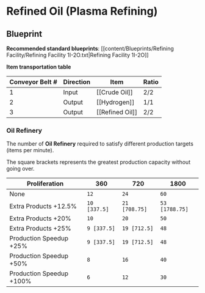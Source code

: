 # Refined Oil (Plasma Refining)

## Blueprint

**Recommended standard blueprints**: [[content/Blueprints/Refining Facility/Refining Facility 1I-2O.txt|Refining Facility 1I-2O]]

**Item transportation table**

| Conveyor Belt # | Direction | Item            | Ratio |
| --------------- | --------- | --------------- | ----- |
| 1               | Input     | [[Crude Oil]]   | 2/2   |
| 2               | Output    | [[Hydrogen]]    | 1/1   |
| 3               | Output    | [[Refined Oil]] | 2/2   |

### Oil Refinery

The number of **Oil Refinery** required to satisfy different production targets (items per minute).

The square brackets represents the greatest production capacity without going over.

| Proliferation            | 360          | 720           | 1800           |
| ------------------------ | ------------ | ------------- | -------------- |
| None                     | `12`         | `24`          | `60`           |
| Extra Products +12.5%    | `10 [337.5]` | `21 [708.75]` | `53 [1788.75]` |
| Extra Products +20%      | `10`         | `20`          | `50`           |
| Extra Products +25%      | `9 [337.5]`  | `19 [712.5]`  | `48`           |
| Production Speedup +25%  | `9 [337.5]`  | `19 [712.5]`  | `48`           |
| Production Speedup +50%  | `8`          | `16`          | `40`           |
| Production Speedup +100% | `6`          | `12`          | `30`           |
